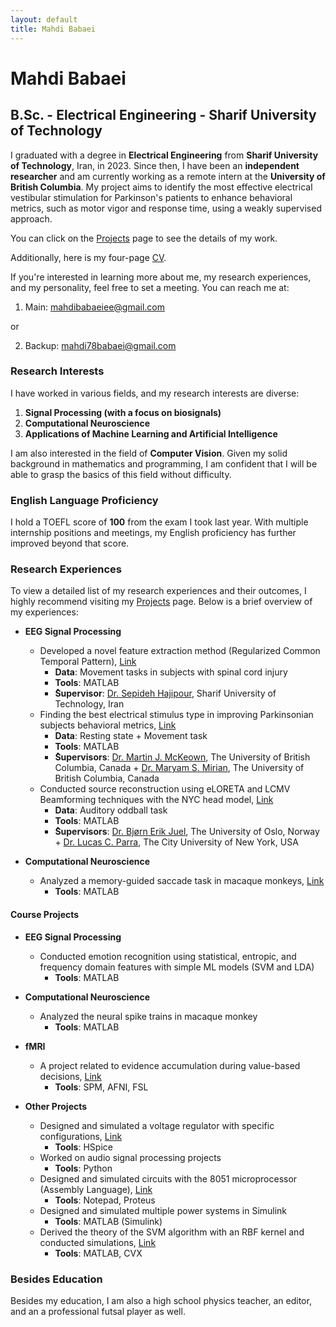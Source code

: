 ```yaml
---
layout: default
title: Mahdi Babaei
---
```


# Mahdi Babaei
## B.Sc. - Electrical Engineering - Sharif University of Technology

I graduated with a degree in **Electrical Engineering** from **Sharif University of Technology**, Iran, in 2023. Since then, I have been an **independent researcher** and am currently working as a remote intern at the **University of British Columbia**. My project aims to identify the most effective electrical vestibular stimulation for Parkinson's patients to enhance behavioral metrics, such as motor vigor and response time, using a weakly supervised approach.

You can click on the [Projects](./projects.md) page to see the details of my work.

Additionally, here is my four-page [CV](/MahdiBabaei_CV.pdf).

If you're interested in learning more about me, my research experiences, and my personality, feel free to set a meeting. You can reach me at:

1. Main: [mahdibabaeiee@gmail.com](mailto:mahdibabaeiee@gmail.com) 

or 

2. Backup: [mahdi78babaei@gmail.com](mailto:mahdi78babaei@gmail.com)

### Research Interests
I have worked in various fields, and my research interests are diverse:
1. **Signal Processing (with a focus on biosignals)**
2. **Computational Neuroscience** 
3. **Applications of Machine Learning and Artificial Intelligence**

I am also interested in the field of **Computer Vision**. Given my solid background in mathematics and programming, I am confident that I will be able to grasp the basics of this field without difficulty.

### English Language Proficiency
I hold a TOEFL score of **100** from the exam I took last year. With multiple internship positions and meetings, my English proficiency has further improved beyond that score.

### Research Experiences
To view a detailed list of my research experiences and their outcomes, I highly recommend visiting my [Projects](./projects.md) page. Below is a brief overview of my experiences:

- **EEG Signal Processing**
  - Developed a novel feature extraction method (Regularized Common Temporal Pattern), [Link](./RCTP.md)
      - **Data**: Movement tasks in subjects with spinal cord injury
	  - **Tools**: MATLAB
	  - **ُSupervisor**: [Dr. Sepideh Hajipour](https://scholar.google.com/citations?user=jcH5o_IAAAAJ&hl=en), Sharif University of Technology, Iran
  - Finding the best electrical stimulus type in improving Parkinsonian subjects behavioral metrics, [Link](./UBCDenoisingPipeline.md) 
      - **Data**: Resting state + Movement task
	  - **Tools**: MATLAB
      - **ُSupervisors**: [Dr. Martin J. McKeown](https://scholar.google.com/citations?user=cBAT2tQAAAAJ&hl=en), The University of British Columbia, Canada + [Dr. Maryam	S. Mirian](https://scholar.google.com/citations?user=7etobUIAAAAJ&hl=en), The University of British Columbia, Canada  
  - Conducted source reconstruction using eLORETA and LCMV Beamforming techniques with the NYC head model, [Link](./SourceReconstruction.md)
      - **Data**: Auditory oddball task
	  - **Tools**: MATLAB
      - **ُSupervisors**: [Dr. Bjørn Erik Juel](https://scholar.google.com/citations?user=vvEltwIAAAAJ&hl=en), The University of Oslo, Norway + [Dr. Lucas C. Parra](https://scholar.google.com/citations?user=-4BM5pwAAAAJ&hl=en), The City University of New York, USA	  

- **Computational Neuroscience**
  - Analyzed a memory-guided saccade task in macaque monkeys, [Link](./IPMNDASS.md)
      - **Tools**: MATLAB

#### Course Projects 
- **EEG Signal Processing**  
  - Conducted emotion recognition using statistical, entropic, and frequency domain features with simple ML models (SVM and LDA)
	  - **Tools**: MATLAB
	  
- **Computational Neuroscience**
  - Analyzed the neural spike trains in macaque monkey
      - **Tools**: MATLAB
	  
- **fMRI**
  - A project related to evidence accumulation during value-based decisions, [Link](./fMRIProject.md)
      - **Tools**: SPM, AFNI, FSL

- **Other Projects**
  - Designed and simulated a voltage regulator with specific configurations, [Link](./CircuitProject.md)
      - **Tools**: HSpice
  - Worked on audio signal processing projects
      - **Tools**: Python	  
  - Designed and simulated circuits with the 8051 microprocessor (Assembly Language), [Link](./CAProject.md)
      - **Tools**: Notepad, Proteus
  - Designed and simulated multiple power systems in Simulink
      - **Tools**: MATLAB (Simulink)
  - Derived the theory of the SVM algorithm with an RBF kernel and conducted simulations, [Link](./SVMProject.md)
      - **Tools**: MATLAB, CVX
	  

### Besides Education

Besides my education, I am also a high school physics teacher, an editor, and an a professional futsal player as well.









